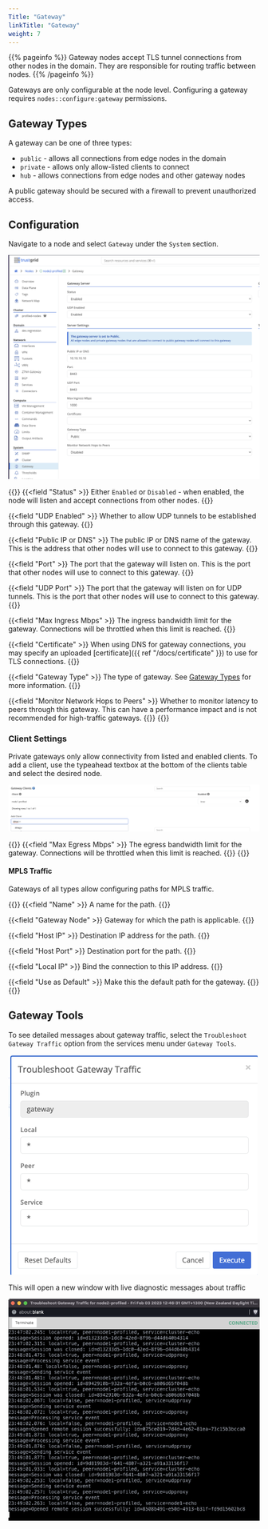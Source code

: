 ```yaml
---
Title: "Gateway"
linkTitle: "Gateway"
weight: 7
---
```


{{% pageinfo %}}
Gateway nodes accept TLS tunnel connections from other nodes in the domain. They are responsible for routing traffic between nodes.
{{% /pageinfo %}}

Gateways are only configurable at the node level. Configuring a gateway requires `nodes::configure:gateway` permissions.

## Gateway Types

A gateway can be one of three types:

- `public` - allows all connections from edge nodes in the domain
- `private` - allows only allow-listed clients to connect
- `hub` - allows connections from edge nodes and other gateway nodes

A public gateway should be secured with a firewall to prevent unauthorized access.

## Configuration

Navigate to a node and select `Gateway` under the `System` section.

![img](public-config.png)

{{<fields>}}
{{<field "Status" >}}
Either `Enabled` or `Disabled` - when enabled, the node will listen and accept connections from other nodes.
{{</field >}}

{{<field "UDP Enabled" >}}
Whether to allow UDP tunnels to be established through this gateway.
{{</field >}}

{{<field "Public IP or DNS" >}}
The public IP or DNS name of the gateway. This is the address that other nodes will use to connect to this gateway.
{{</field >}}

{{<field "Port" >}}
The port that the gateway will listen on. This is the port that other nodes will use to connect to this gateway.
{{</field >}}

{{<field "UDP Port" >}}
The port that the gateway will listen on for UDP tunnels. This is the port that other nodes will use to connect to this gateway.
{{</field >}}

{{<field "Max Ingress Mbps" >}}
The ingress bandwidth limit for the gateway. Connections will be throttled when this limit is reached.
{{</field >}}

{{<field "Certificate" >}}
When using DNS for gateway connections, you may specify an uploaded [certificate]({{ ref "/docs/certificate" }}) to use for TLS connections.
{{</field >}}

{{<field "Gateway Type" >}}
The type of gateway. See [Gateway Types](#gateway-types) for more information.
{{</field >}}

{{<field "Monitor Network Hops to Peers" >}}
Whether to monitor latency to peers through this gateway. This can have a performance impact and is not recommended for high-traffic gateways.
{{</field >}}
{{</fields>}}

### Client Settings

Private gateways only allow connectivity from listed and enabled clients. To add a client, use the typeahead textbox at the bottom of the clients table and select the desired node.

![img](clients.png)

{{<fields>}}
{{<field "Max Egress Mbps" >}}
The egress bandwidth limit for the gateway. Connections will be throttled when this limit is reached.
{{</field >}}
{{</fields>}}

#### MPLS Traffic

Gateways of all types allow configuring paths for MPLS traffic.

{{<fields>}}
{{<field "Name" >}}
A name for the path.
{{</field >}}

{{<field "Gateway Node" >}}
Gateway for which the path is applicable.
{{</field >}}

{{<field "Host IP" >}}
Destination IP address for the path.
{{</field >}}

{{<field "Host Port" >}}
Destination port for the path.
{{</field >}}

{{<field "Local IP" >}}
Bind the connection to this IP address.
{{</field >}}

{{<field "Use as Default" >}}
Make this the default path for the gateway.
{{</field >}}
{{</fields>}}

## Gateway Tools

To see detailed messages about gateway traffic, select the `Troubleshoot Gateway Traffic` option from the services menu under `Gateway Tools`.

![img](launch-troubleshoot-gateway-traffic.png)

This will open a new window with live diagnostic messages about traffic

![img](troubleshoot-gateway-traffic.png)
